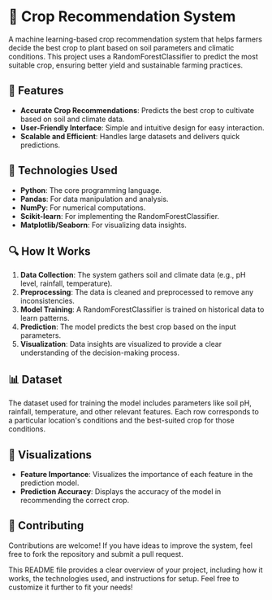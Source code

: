 
# 🌱 Crop Recommendation System

A machine learning-based crop recommendation system that helps farmers decide the best crop to plant based on soil parameters and climatic conditions. This project uses a RandomForestClassifier to predict the most suitable crop, ensuring better yield and sustainable farming practices.

## 🚀 Features

- **Accurate Crop Recommendations**: Predicts the best crop to cultivate based on soil and climate data.
- **User-Friendly Interface**: Simple and intuitive design for easy interaction.
- **Scalable and Efficient**: Handles large datasets and delivers quick predictions.

## 🧠 Technologies Used

- **Python**: The core programming language.
- **Pandas**: For data manipulation and analysis.
- **NumPy**: For numerical computations.
- **Scikit-learn**: For implementing the RandomForestClassifier.
- **Matplotlib/Seaborn**: For visualizing data insights.


## 🔍 How It Works

1. **Data Collection**: The system gathers soil and climate data (e.g., pH level, rainfall, temperature).
2. **Preprocessing**: The data is cleaned and preprocessed to remove any inconsistencies.
3. **Model Training**: A RandomForestClassifier is trained on historical data to learn patterns.
4. **Prediction**: The model predicts the best crop based on the input parameters.
5. **Visualization**: Data insights are visualized to provide a clear understanding of the decision-making process.


## 📊 Dataset

The dataset used for training the model includes parameters like soil pH, rainfall, temperature, and other relevant features. Each row corresponds to a particular location's conditions and the best-suited crop for those conditions.

## 🎨 Visualizations

- **Feature Importance**: Visualizes the importance of each feature in the prediction model.
- **Prediction Accuracy**: Displays the accuracy of the model in recommending the correct crop.

## 🤝 Contributing

Contributions are welcome! If you have ideas to improve the system, feel free to fork the repository and submit a pull request.


This README file provides a clear overview of your project, including how it works, the technologies used, and instructions for setup. Feel free to customize it further to fit your needs!
